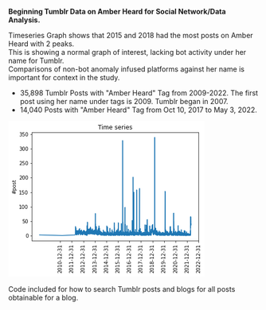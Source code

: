 <b>Beginning Tumblr Data on Amber Heard for Social Network/Data Analysis.</b>

Timeseries Graph shows that 2015 and 2018 had the most posts on Amber Heard with 2 peaks. 
<br>This is showing a normal graph of interest, lacking bot activity under her name for Tumblr. 
<br>Comparisons of non-bot anomaly infused platforms against her name is important for context in the study.

- 35,898 Tumblr Posts with "Amber Heard" Tag from 2009-2022. The first post using her name under tags is 2009. Tumblr began in 2007.
- 14,040 Posts with "Amber Heard" Tag from Oct 10, 2017 to May 3, 2022. 

<div style="width:500px ; height:100px">
<img src="/_Tumblr Data/AH tumbler timeseries.png" alt="Cover" title="Tumblr Graph Timeseries on Amber Heard"><div>

Code included for how to search Tumblr posts and blogs for all posts obtainable for a blog.

